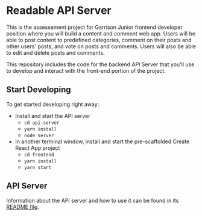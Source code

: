 # Readable API Server

This is the assessement project for Garrison Junior frontend developer position where you will build a content and comment web app. Users will be able to post content to predefined categories, comment on their posts and other users' posts, and vote on posts and comments. Users will also be able to edit and delete posts and comments.

This repository includes the code for the backend API Server that you'll use to develop and interact with the front-end portion of the project.

## Start Developing

To get started developing right away:

* Install and start the API server
    - `cd api-server`
    - `yarn install`
    - `node server`
* In another terminal window, install and start the pre-scaffolded Create React App project
    - `cd frontend`
    - `yarn install`
    - `yarn start`

## API Server

Information about the API server and how to use it can be found in its [README file](api-server/README.md).
